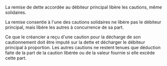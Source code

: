 La remise de dette accordée au débiteur principal libère les cautions, même solidaires.

La remise consentie à l'une des cautions solidaires ne libère pas le débiteur principal, mais libère les autres à concurrence de sa part.

Ce que le créancier a reçu d'une caution pour la décharge de son cautionnement doit être imputé sur la dette et décharger le débiteur principal à proportion. Les autres cautions ne restent tenues que déduction faite de la part de la caution libérée ou de la valeur fournie si elle excède cette part.
